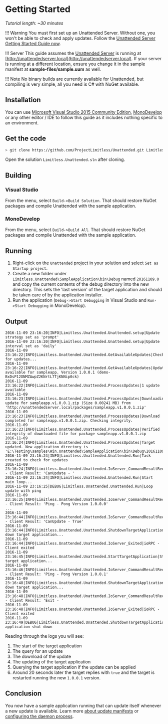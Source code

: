 # Getting Started

*Tutorial length: ~30 minutes*

!!! Warning
    You must first set up an Unattended Server. Without one, you won't be able
    to check and apply updates. Follow the
    [Unattended Server Getting Started Guide now](https://docs.projectlimitless.io/unattended-server).

!!! Server
    This guide assumes the [Unattended Server](https://github.com/ProjectLimitless/UnattendedServer)
    is running at [http://unattendedserver.local](http://unattendedserver.local).
    If your server is running at a different location, ensure you change it in
    the sample manifest at **sample-files/sample.uum** as well.

!!! Note
    No binary builds are currently available for Unattended, but compiling is
    very simple, all you need is C# with NuGet available.

## Installation

You can use [Microsoft Visual Studio 2015 Community Edition](https://www.visualstudio.com/vs/community/), [MonoDevelop](http://www.monodevelop.com/) or any other editor / IDE to follow
this guide as it includes nothing specific to an environment.

## Get the code

```sh
> git clone https://github.com/ProjectLimitless/Unattended.git Limitless.Unattended
```

Open the solution `Limitless.Unattended.sln` after cloning.

## Building

### Visual Studio

From the menu, select `Build->Build Solution`. That should restore NuGet packages
and compile Unattended with the sample application.

### MonoDevelop

From the menu, select `Build->Build All`. That should restore NuGet packages
and compile Unattended with the sample application.

## Running

1. Right-click on the `Unattended` project in your solution and select
`Set as Startup project`.
2. Create a new folder under `Limitless.Unattended\SampleApplication\bin\Debug`
named `20161109.0` and copy the current contents of the debug directory into
the new directory. This sets the 'last version' of the target application and
should be taken care of by the application installer.
3. Run the application (`Debug->Start Debugging` in Visual Studio and
`Run->Start Debugging` in MonoDevelop).

## Output

```text
2016-11-09 23:16:20|INFO|Limitless.Unattended.Unattended.setup|Update strategy set as 'prompt'
2016-11-09 23:16:20|INFO|Limitless.Unattended.Unattended.setup|Update interval set as 'daily'
2016-11-09 23:16:22|INFO|Limitless.Unattended.Unattended.GetAvailableUpdates|Checking for updates...
2016-11-09 23:16:22|INFO|Limitless.Unattended.Unattended.GetAvailableUpdates|Update available for sampleapp. Version 1.0.0.1 (demo-BxDsP12ONMZAwpZ2KNrtL7TjKNNip0ck)
2016-11-09 23:16:22|INFO|Limitless.Unattended.Unattended.ProcessUpdates|1 update available
2016-11-09 23:16:23|INFO|Limitless.Unattended.Unattended.ProcessUpdates|Downloading update for sampleapp.v1.0.0.1.zip (Size 0.00241 MB) from 'http://unattendedserver.local/packages/sampleapp.v1.0.0.1.zip'
2016-11-09 23:16:23|INFO|Limitless.Unattended.Unattended.ProcessUpdates|Download completed for sampleapp.v1.0.0.1.zip. Checking integrity.
2016-11-09 23:16:23|INFO|Limitless.Unattended.Unattended.ProcessUpdates|Verified integrity of downloaded file for package sampleapp.v1.0.0.1.zip
2016-11-09 23:16:24|INFO|Limitless.Unattended.Unattended.ProcessUpdates|Target updated. New application directory is 'E:\Testing\samples\Win.Unattended\SampleApplication\bin\Debug\20161109.0\SampleApplication.exe'
2016-11-09 23:16:24|INFO|Limitless.Unattended.Unattended.Run|Task created to check for updates
2016-11-09 23:16:24|INFO|Limitless.Unattended.Unattended.IoServer_CommandResultReceived|ioRPC - Client Result: 'CanUpdate - '
2016-11-09 23:16:24|INFO|Limitless.Unattended.Unattended.Run|Start main loop...
2016-11-09 23:16:25|DEBUG|Limitless.Unattended.Unattended.Run|Loop update with ping
2016-11-09 23:16:25|INFO|Limitless.Unattended.Unattended.IoServer_CommandResultReceived|ioRPC - Client Result: 'Ping - Pong Version 1.0.0.0'
...
2016-11-09 23:16:44|INFO|Limitless.Unattended.Unattended.IoServer_CommandResultReceived|ioRPC - Client Result: 'CanUpdate - True'
2016-11-09 23:16:44|INFO|Limitless.Unattended.Unattended.ShutdownTargetApplication|Shutting down target application...
2016-11-09 23:16:44|INFO|Limitless.Unattended.Unattended.IoServer_Exited|ioRPC - Client exited
2016-11-09 23:16:45|INFO|Limitless.Unattended.Unattended.StartTargetApplication|Starting target application...
2016-11-09 23:16:46|INFO|Limitless.Unattended.Unattended.IoServer_CommandResultReceived|ioRPC - Client Result: 'Ping - Pong Version 1.0.0.1'
2016-11-09 23:16:48|INFO|Limitless.Unattended.Unattended.ShutdownTargetApplication|Shutting down target application...
2016-11-09 23:16:48|INFO|Limitless.Unattended.Unattended.IoServer_CommandResultReceived|ioRPC - Client Result: 'Exit - '
2016-11-09 23:16:48|INFO|Limitless.Unattended.Unattended.IoServer_Exited|ioRPC - Client exited
2016-11-09 23:16:49|DEBUG|Limitless.Unattended.Unattended.ShutdownTargetApplication|Target application shut down
```

Reading through the logs you will see:

1. The start of the target application
2. The query for an update
3. The download of the update
4. The updating of the target application
5. Querying the target application if the update can be applied
6. Around 20 seconds later the target replies with `true` and the target is
restarted running the new `1.0.0.1` version.

## Conclusion

You now have a sample application running that can update itself whenever a new
update is available. Learn more [about update manifests](/update-manifests) or
[configuring the daemon process](/configuration).
